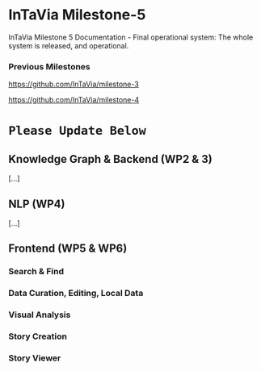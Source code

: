 # InTaVia Milestone-5

InTaVia Milestone 5 Documentation - Final operational system: The whole system is released, and operational.

### Previous Milestones

https://github.com/InTaVia/milestone-3

https://github.com/InTaVia/milestone-4

# `Please Update Below`


## Knowledge Graph & Backend (WP2 & 3)
[...]

## NLP (WP4)

[...]

## Frontend (WP5 & WP6)

### Search & Find

### Data Curation, Editing, Local Data

### Visual Analysis

### Story Creation

### Story Viewer

